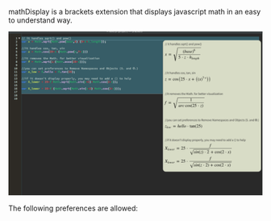 mathDisplay is a brackets extension that displays javascript math in an easy to understand way.     

 <img src="wiki/images/multiLine.png" width="800"/>


The following preferences are allowed:
